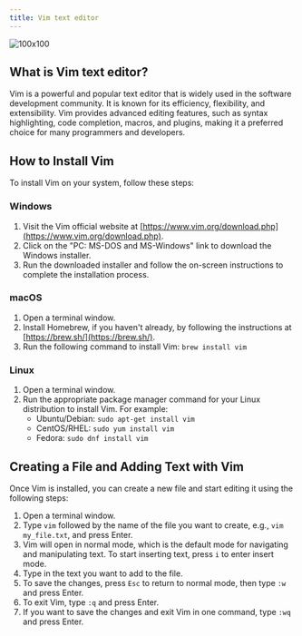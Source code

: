 ```yaml
---
title: Vim text editor
---
```


![100x100](https://upload.wikimedia.org/wikipedia/commons/thumb/9/9f/Vimlogo.svg/1920px-Vimlogo.svg.png)

## What is Vim text editor?

Vim is a powerful and popular text editor that is widely used in the software development community. It is known for its efficiency, flexibility, and extensibility. Vim provides advanced editing features, such as syntax highlighting, code completion, macros, and plugins, making it a preferred choice for many programmers and developers.

## How to Install Vim

To install Vim on your system, follow these steps:

### Windows

1.  Visit the Vim official website at [https://www.vim.org/download.php](https://www.vim.org/download.php).
2.  Click on the "PC: MS-DOS and MS-Windows" link to download the Windows installer.
3.  Run the downloaded installer and follow the on-screen instructions to complete the installation process.

### macOS

1.  Open a terminal window.
2.  Install Homebrew, if you haven't already, by following the instructions at [https://brew.sh/](https://brew.sh/).
3.  Run the following command to install Vim: `brew install vim`

### Linux

1.  Open a terminal window.
2.  Run the appropriate package manager command for your Linux distribution to install Vim. For example:
    -   Ubuntu/Debian: `sudo apt-get install vim`
    -   CentOS/RHEL: `sudo yum install vim`
    -   Fedora: `sudo dnf install vim`

## Creating a File and Adding Text with Vim

Once Vim is installed, you can create a new file and start editing it using the following steps:

1.  Open a terminal window.
2.  Type `vim` followed by the name of the file you want to create, e.g., `vim my_file.txt`, and press Enter.
3.  Vim will open in normal mode, which is the default mode for navigating and manipulating text. To start inserting text, press `i` to enter insert mode.
4.  Type in the text you want to add to the file.
5.  To save the changes, press `Esc` to return to normal mode, then type `:w` and press Enter.
6.  To exit Vim, type `:q` and press Enter.
7.  If you want to save the changes and exit Vim in one command, type `:wq` and press Enter.